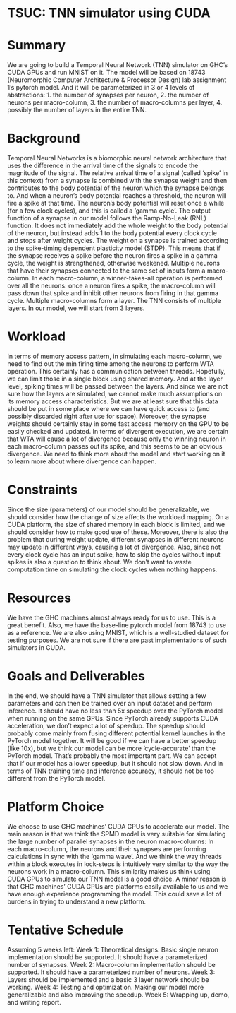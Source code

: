 # TSUC: TNN simulator using CUDA

# Summary
We are going to build a Temporal Neural Network (TNN) simulator on GHC’s CUDA GPUs and run MNIST on it. The model will be based on 18743 (Neuromorphic Computer Architecture & Processor Design) lab assignment 1’s pytorch model. And it will be parameterized in 3 or 4 levels of abstractions: 1. the number of synapses per neuron, 2. the number of neurons per macro-column, 3. the number of macro-columns per layer, 4. possibly the number of layers in the entire TNN.

# Background
Temporal Neural Networks is a biomorphic neural network architecture that uses the difference in the arrival time of the signals to encode the magnitude of the signal. The relative arrival time of a signal (called ‘spike’ in this context) from a synapse is combined with the synapse weight and then contributes to the body potential of the neuron which the synapse belongs to. And when a neuron’s body potential reaches a threshold, the neuron will fire a spike at that time. The neuron’s body potential will reset once a while (for a few clock cycles), and this is called a ‘gamma cycle’.
The output function of a synapse in our model follows the Ramp-No-Leak (RNL) function. It does not immediately add the whole weight to the body potential of the neuron, but instead adds 1 to the body potential every clock cycle and stops after weight cycles.
The weight on a synapse is trained according to the spike-timing dependent plasticity model (STDP). This means that if the synapse receives a spike before the neuron fires a spike in a gamma cycle, the weight is strengthened, otherwise weakened.
Multiple neurons that have their synapses connected to the same set of inputs form a macro-column. In each macro-column, a winner-takes-all operation is performed over all the neurons: once a neuron fires a spike, the macro-column will pass down that spike and inhibit other neurons from firing in that gamma cycle.
Multiple macro-columns form a layer. The TNN consists of multiple layers. In our model, we will start from 3 layers.

# Workload
In terms of memory access pattern, in simulating each macro-column, we need to find out the min firing time among the neurons to perform WTA operation. This certainly has a communication between threads. Hopefully, we can limit those in a single block using shared memory.
And at the layer level, spiking times will be passed between the layers. And since we are not sure how the layers are simulated, we cannot make much assumptions on its memory access characteristics. But we are at least sure that this data should be put in some place where we can have quick access to (and possibly discarded right after use for space).
Moreover, the synapse weights should certainly stay in some fast access memory on the GPU to be easily checked and updated.
In terms of divergent execution, we are certain that WTA will cause a lot of divergence because only the winning neuron in each macro-column passes out its spike, and this seems to be an obvious divergence. We need to think more about the model and start working on it to learn more about where divergence can happen.

# Constraints
Since the size (parameters) of our model should be generalizable, we should consider how the change of size affects the workload mapping. On a CUDA platform, the size of shared memory in each block is limited, and we should consider how to make good use of these. Moreover, there is also the problem that during weight update, different synapses in different neurons may update in different ways, causing a lot of divergence.
Also, since not every clock cycle has an input spike, how to skip the cycles without input spikes is also a question to think about. We don’t want to waste computation time on simulating the clock cycles when nothing happens.

# Resources
We have the GHC machines almost always ready for us to use. This is a great benefit. Also, we have the base-line pytorch model from 18743 to use as a reference. We are also using MNIST, which is a well-studied dataset for testing purposes.
We are not sure if there are past implementations of such simulators in CUDA.

# Goals and Deliverables
In the end, we should have a TNN simulator that allows setting a few parameters and can then be trained over an input dataset and perform inference. It should have no less than 5x speedup over the PyTorch model when running on the same GPUs. Since PyTorch already supports CUDA acceleration, we don’t expect a lot of speedup. The speedup should probably come mainly from fusing different potential kernel launches in the PyTorch model together.
It will be good if we can have a better speedup (like 10x), but we think our model can be more ‘cycle-accurate’ than the PyTorch model. That’s probably the most important part. We can accept that if our model has a lower speedup, but it should not slow down.
And in terms of TNN training time and inference accuracy, it should not be too different from the PyTorch model.

# Platform Choice
We choose to use GHC machines’ CUDA GPUs to accelerate our model.
The main reason is that we think the SPMD model is very suitable for simulating the large number of parallel synapses in the neuron macro-columns: In each macro-column, the neurons and their synapses are performing calculations in sync with the ‘gamma wave’. And we think the way threads within a block executes in lock-steps is intuitively very similar to the way the neurons work in a macro-column. This similarity makes us think using CUDA GPUs to simulate our TNN model is a good choice.
A minor reason is that GHC machines’ CUDA GPUs are platforms easily available to us and we have enough experience programming the model. This could save a lot of burdens in trying to understand a new platform.

# Tentative Schedule
Assuming 5 weeks left:
Week 1: Theoretical designs. Basic single neuron implementation should be supported. It should have a parameterized number of synapses.
Week 2: Macro-column implementation should be supported. It should have a parameterized number of neurons.
Week 3: Layers should be implemented and a basic 3 layer network should be working.
Week 4: Testing and optimization. Making our model more generalizable and also improving the speedup.
Week 5: Wrapping up, demo, and writing report.

